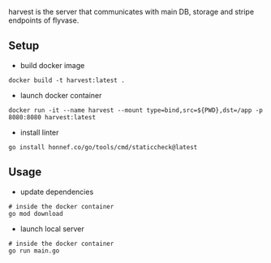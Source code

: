 harvest is the server that communicates with main DB, storage and stripe endpoints of flyvase.

## Setup

- build docker image

```
docker build -t harvest:latest .
```

- launch docker container

```
docker run -it --name harvest --mount type=bind,src=${PWD},dst=/app -p 8080:8080 harvest:latest
```

- install linter

```
go install honnef.co/go/tools/cmd/staticcheck@latest
```

## Usage

- update dependencies

```
# inside the docker container
go mod download
```

- launch local server

```
# inside the docker container
go run main.go
```

